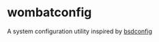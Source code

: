 # wombatconfig

A system configuration utility inspired by [bsdconfig](https://www.freebsd.org/cgi/man.cgi?query=bsdconfig&sektion=8)
